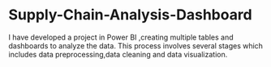 # Supply-Chain-Analysis-Dashboard
I have developed a project in Power BI ,creating multiple tables and dashboards to analyze the data. This process involves several stages which includes data preprocessing,data cleaning and data visualization. 
